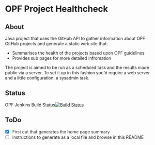 OPF Project Healthcheck
=======================

About
-----
Java project that uses the GitHub API to gather information about OPF GitHub projects
and generate a static web site that:

 * Summarises the health of the projects based upon OPF guidelines
 * Provides sub pages for more detailed infromation

The project is aimed to be run as a scheduled task and the results made public via a
server.  To set it up in this fashion you'd require a web server and a little
configuration, a sysadmin task.

Status
------
OPF Jenkins Build Status[![Build Status](http://jenkins.opf-labs.org/job/project-healthcheck/badge/icon)](http://jenkins.opf-labs.org/job/project-healthcheck/)

ToDo
----
- [x] First cut that generates the home page summary
- [ ] Instructions to generate as a local file and browse in this README
